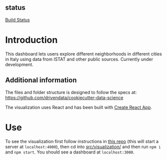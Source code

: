 ## status
[Build Status](http://131.1.252.41/job/CI-MappaQuartiere/job/test/badge/icon)

# Introduction
This dashboard lets users explore different neighborhoods in different cities in Italy using data from ISTAT and other public sources. Currently under development.

## Additional information
The files and folder structure is designed to follow the specs at:
https://github.com/drivendata/cookiecutter-data-science

The visualization uses React and has been built with [Create React App](https://github.com/facebookincubator/create-react-app).

# Use
To see the visualization first follow instructions in [this repo](https://github.com/esterpantaleo/daf-server/README.md) (this will start a server at `localhost:4000`), then cd into [src/visualization/](src/visualization) and then run `npm i` and `npm start`. You should see a dashboard at `localhost:3000`.
